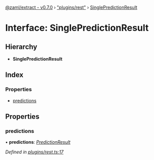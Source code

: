 [@zaml/extract - v0.7.0](../README.md) › ["plugins/rest"](../modules/_plugins_rest_.md) › [SinglePredictionResult](_plugins_rest_.singlepredictionresult.md)

# Interface: SinglePredictionResult

## Hierarchy

* **SinglePredictionResult**

## Index

### Properties

* [predictions](_plugins_rest_.singlepredictionresult.md#predictions)

## Properties

###  predictions

• **predictions**: *[PredictionResult](../modules/_plugins_rest_.md#predictionresult)*

*Defined in [plugins/rest.ts:17](https://github.com/nexushubs/zaml-lang/blob/226a4c7/packages/zaml-extract/src/plugins/rest.ts#L17)*
